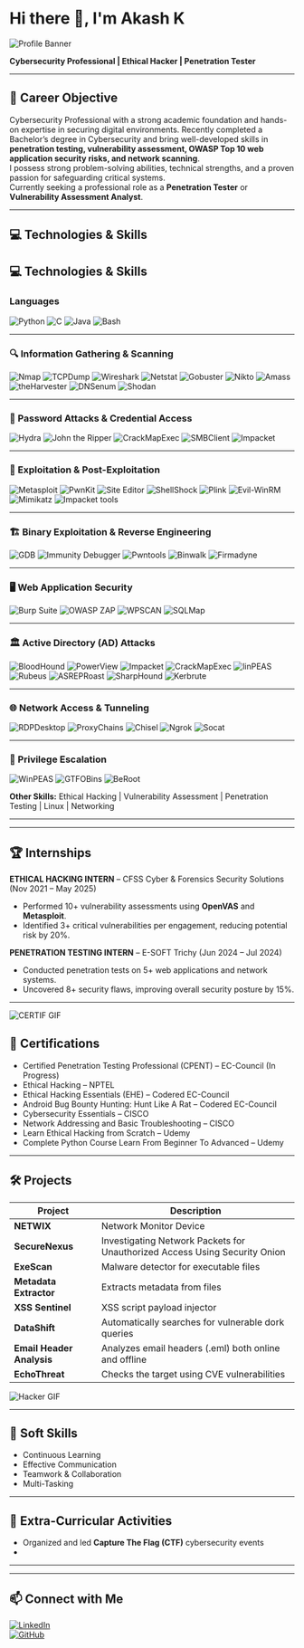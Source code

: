 # Hi there 👋, I'm Akash K

![Profile Banner](https://raw.githubusercontent.com/akashkannan755/akashkannan755/main/banner.png)  

**Cybersecurity Professional | Ethical Hacker | Penetration Tester**  

 

---

## 🎯 Career Objective
Cybersecurity Professional with a strong academic foundation and hands-on expertise in securing digital environments. Recently completed a Bachelor’s degree in Cybersecurity and bring well-developed skills in **penetration testing, vulnerability assessment, OWASP Top 10 web application security risks, and network scanning**.  
I possess strong problem-solving abilities, technical strengths, and a proven passion for safeguarding critical systems.  
Currently seeking a professional role as a **Penetration Tester** or **Vulnerability Assessment Analyst**.

---

## 💻 Technologies & Skills

## 💻 Technologies & Skills

### Languages
![Python](https://img.shields.io/badge/-Python-3776AB?style=flat&logo=python&logoColor=white)
![C](https://img.shields.io/badge/-C-00599C?style=flat&logo=c&logoColor=white)
![Java](https://img.shields.io/badge/-Java-F89820?style=flat&logo=java&logoColor=white)
![Bash](https://img.shields.io/badge/-Bash-4EAA25?style=flat&logo=gnu-bash&logoColor=white)

---

### 🔍 Information Gathering & Scanning
![Nmap](https://img.shields.io/badge/Nmap-CC0000?style=flat&logo=nmap&logoColor=white)
![TCPDump](https://img.shields.io/badge/TCPDump-0088CC?style=flat) 
![Wireshark](https://img.shields.io/badge/Wireshark-0078D7?style=flat&logo=wireshark&logoColor=white)
![Netstat](https://img.shields.io/badge/Netstat-4CAF50?style=flat)
![Gobuster](https://img.shields.io/badge/Gobuster-FF6F61?style=flat)
![Nikto](https://img.shields.io/badge/Nikto-FF9900?style=flat)
![Amass](https://img.shields.io/badge/Amass-6A0DAD?style=flat)
![theHarvester](https://img.shields.io/badge/theHarvester-FF0000?style=flat)
![DNSenum](https://img.shields.io/badge/DNSenum-00AEEF?style=flat)
![Shodan](https://img.shields.io/badge/Shodan-001F54?style=flat&logo=shodan&logoColor=white)

---

### 🔐 Password Attacks & Credential Access
![Hydra](https://img.shields.io/badge/Hydra-FF4500?style=flat)
![John the Ripper](https://img.shields.io/badge/John_the_Ripper-000000?style=flat)
![CrackMapExec](https://img.shields.io/badge/CrackMapExec-008080?style=flat)
![SMBClient](https://img.shields.io/badge/SMBClient-DAA520?style=flat)
![Impacket](https://img.shields.io/badge/Impacket-FF1493?style=flat)

---

### 🧠 Exploitation & Post-Exploitation
![Metasploit](https://img.shields.io/badge/Metasploit-6A1B9A?style=flat)
![PwnKit](https://img.shields.io/badge/PwnKit-FF6347?style=flat)
![Site Editor](https://img.shields.io/badge/Site_Editor-4682B4?style=flat)
![ShellShock](https://img.shields.io/badge/ShellShock-DC143C?style=flat)
![Plink](https://img.shields.io/badge/Plink-8B0000?style=flat)
![Evil-WinRM](https://img.shields.io/badge/Evil-WinRM-2E8B57?style=flat)
![Mimikatz](https://img.shields.io/badge/Mimikatz-4B0082?style=flat)
![Impacket tools](https://img.shields.io/badge/Impacket_tools-FF69B4?style=flat)

---

### 🏗️ Binary Exploitation & Reverse Engineering
![GDB](https://img.shields.io/badge/GDB-000000?style=flat&logo=gnu&logoColor=white)
![Immunity Debugger](https://img.shields.io/badge/Immunity_Debugger-FF4500?style=flat)
![Pwntools](https://img.shields.io/badge/Pwntools-00008B?style=flat)
![Binwalk](https://img.shields.io/badge/Binwalk-FF8C00?style=flat)
![Firmadyne](https://img.shields.io/badge/Firmadyne-800080?style=flat)

---

### 🖥️ Web Application Security
![Burp Suite](https://img.shields.io/badge/Burp_Suite-FF5722?style=flat)
![OWASP ZAP](https://img.shields.io/badge/OWASP_ZAP-FF7F00?style=flat)
![WPSCAN](https://img.shields.io/badge/WPSCAN-000000?style=flat)
![SQLMap](https://img.shields.io/badge/SQLMap-008000?style=flat)

---

### 🏛️ Active Directory (AD) Attacks
![BloodHound](https://img.shields.io/badge/BloodHound-FF0000?style=flat)
![PowerView](https://img.shields.io/badge/PowerView-1E90FF?style=flat)
![Impacket](https://img.shields.io/badge/Impacket-FF1493?style=flat)
![CrackMapExec](https://img.shields.io/badge/CrackMapExec-008080?style=flat)
![linPEAS](https://img.shields.io/badge/linPEAS-FFD700?style=flat)
![Rubeus](https://img.shields.io/badge/Rubeus-4B0082?style=flat)
![ASREPRoast](https://img.shields.io/badge/ASREPRoast-FF4500?style=flat)
![SharpHound](https://img.shields.io/badge/SharpHound-8B0000?style=flat)
![Kerbrute](https://img.shields.io/badge/Kerbrute-2E8B57?style=flat)

---

### 🌐 Network Access & Tunneling
![RDPDesktop](https://img.shields.io/badge/RDPDesktop-4682B4?style=flat)
![ProxyChains](https://img.shields.io/badge/ProxyChains-800080?style=flat)
![Chisel](https://img.shields.io/badge/Chisel-FF4500?style=flat)
![Ngrok](https://img.shields.io/badge/Ngrok-00CED1?style=flat)
![Socat](https://img.shields.io/badge/Socat-DAA520?style=flat)

---

### 🧪 Privilege Escalation
![WinPEAS](https://img.shields.io/badge/WinPEAS-FF0000?style=flat)
![GTFOBins](https://img.shields.io/badge/GTFOBins-1E90FF?style=flat)
![BeRoot](https://img.shields.io/badge/BeRoot-FFD700?style=flat)


**Other Skills:** Ethical Hacking | Vulnerability Assessment | Penetration Testing | Linux | Networking  

---

---

## 🏆 Internships

**ETHICAL HACKING INTERN** – CFSS Cyber & Forensics Security Solutions (Nov 2021 – May 2025)  
- Performed 10+ vulnerability assessments using **OpenVAS** and **Metasploit**.  
- Identified 3+ critical vulnerabilities per engagement, reducing potential risk by 20%.

**PENETRATION TESTING INTERN** – E-SOFT Trichy (Jun 2024 – Jul 2024)  
- Conducted penetration tests on 5+ web applications and network systems.  
- Uncovered 8+ security flaws, improving overall security posture by 15%.

---
![CERTIF GIF](https://media2.giphy.com/media/v1.Y2lkPTc5MGI3NjExejdxbzZrNm40aGl3ZDJjaHZhMzl4N240aTE5ZHVhaWxlMGZ2MHBweiZlcD12MV9pbnRlcm5hbF9naWZfYnlfaWQmY3Q9Zw/P5fyZpX1jufGjKUo4s/giphy.gif)

## 📜 Certifications
- Certified Penetration Testing Professional (CPENT) – EC-Council (In Progress)  
- Ethical Hacking – NPTEL  
- Ethical Hacking Essentials (EHE) – Codered EC-Council  
- Android Bug Bounty Hunting: Hunt Like A Rat – Codered EC-Council  
- Cybersecurity Essentials – CISCO  
- Network Addressing and Basic Troubleshooting – CISCO  
- Learn Ethical Hacking from Scratch – Udemy  
- Complete Python Course Learn From Beginner To Advanced – Udemy  

---

## 🛠 Projects

| Project | Description |
|--------|-------------|
| **NETWIX** | Network Monitor Device |
| **SecureNexus** | Investigating Network Packets for Unauthorized Access Using Security Onion |
| **ExeScan** | Malware detector for executable files |
| **Metadata Extractor** | Extracts metadata from files |
| **XSS Sentinel** | XSS script payload injector |
| **DataShift** | Automatically searches for vulnerable dork queries |
| **Email Header Analysis** | Analyzes email headers (.eml) both online and offline |
| **EchoThreat** | Checks the target using CVE vulnerabilities |

![Hacker GIF](https://media4.giphy.com/media/v1.Y2lkPTc5MGI3NjExY2pyenphNW1haGJsc3V0cjE3cnd1YjNvZW5ienZ0bWRuYWU3M2dibCZlcD12MV9pbnRlcm5hbF9naWZfYnlfaWQmY3Q9Zw/RDZo7znAdn2u7sAcWH/giphy.gif)   

---

## 🌟 Soft Skills
- Continuous Learning  
- Effective Communication  
- Teamwork & Collaboration  
- Multi-Tasking  

---

## 🎯 Extra-Curricular Activities
- Organized and led **Capture The Flag (CTF)** cybersecurity events
- 

---


---

## 📫 Connect with Me
[![LinkedIn](https://img.shields.io/badge/LinkedIn-0077B5?style=for-the-badge&logo=linkedin&logoColor=white)](https://www.linkedin.com/in/akash-kannan-443628271)  
[![GitHub](https://img.shields.io/badge/GitHub-181717?style=for-the-badge&logo=github&logoColor=white)](https://github.com/akashkannan755)

